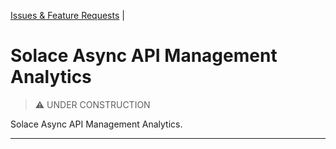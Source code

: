 [Issues & Feature Requests](https://github.com/solace-iot-team/async-apim-analytics/issues) |

# Solace Async API Management Analytics

> :warning: UNDER CONSTRUCTION

Solace Async API Management Analytics.

---
